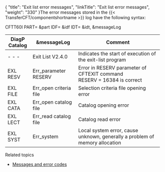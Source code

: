 {
    "title": "Exit  list error messages",
    "linkTitle": "Exit list error messages",
    "weight": "330"
}The error messages stored in the  {{< TransferCFT/componentshortname  >}} log
have the following syntax:

CFTT60I PART= &part IDF=
&idf IDT= &idt, &messageLog


|  DiagP<br /> Catalog  |  &amp;messageLog  |  Comment  |
| --- | --- | --- |
|  - - -  |  Exit List V2.4.0  |  Indicates the start of execution of the exit-list program  |
|  EXL RESV  |  Err_parameter RESERV  |  Error in RESERV parameter of CFTEXIT command<br/>RESERV = 16384 is correct  |
|  EXL FILE  |  Err_open criteria file  |  Selection criteria file opening error  |
|  EXL CATA  |  Err_open catalog file  |  Catalog opening error  |
|  EXL LECT  |  Err_read catalog file  |  Catalog read error  |
|  EXL SYST  |  Err_system  |  Local system error, cause unknown, generally a problem of memory allocation  |


Related topics

-   [Messages
    and error codes](../../../../troubleshoot_intro/messages_and_error_codes_start_here)
